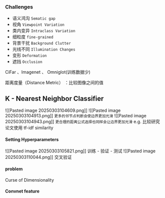 
### **Challenges**

- 语义鸿沟 `Sematic gap` 
- 视角 `Viewpoint Variation`
- 类内变异 `Intraclass Variation`
- 细粒度 `fine-grained`
- 背景干扰 `Background Clutter`
- 光线不同 `Illumination Changes`
- 变形 `Deformation`
- 遮挡 `Occlusion`

CiFar 、Imagenet  、 Omniglot(训练数据少)

距离度量（Distance Metric） ：比较图像之间的值

## K - Nearest Neighbor Classifier
 
![[Pasted image 20250303104609.png]]
    ![[Pasted image 20250303104913.png]]
 `更多的邻节点判断会使边界更加光滑`
    ![[Pasted image 20250303104943.png]]
 `更合理的距离公式选择也同样会让边界更加光滑`
	 e.g. 比较研究论文使用  tf-idf similarity 
#### Setting Hyperparameters
   ![[Pasted image 20250303105821.png]]
   训练 - 验证 - 测试
   ![[Pasted image 20250303110044.png]]
    交叉验证


#### problem 
Curse of Dimensionality
#### Convnet feature
